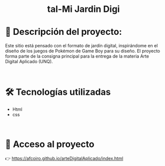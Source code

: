 <h1 align="center">tal-Mi Jardin Digi</h1>

# 📝 Descripción del proyecto: 

<p>Este sitio está pensado con el formato de jardín digital, inspirándome en el diseño de los juegos de Pokémon de Game Boy para su diseño. El proyecto forma parte de la consigna principal para la entrega de la materia Arte Digital Aplicado (UNQ). </p>

<br>
  
# 🛠️ Tecnologías utilizadas

<ul> 
<li>Html</li>
<li>css</li>
</ul>

<br>
  
# 📁 Acceso al proyecto

👉 https://afcoiro.github.io/arteDigitalAplicado/index.html
